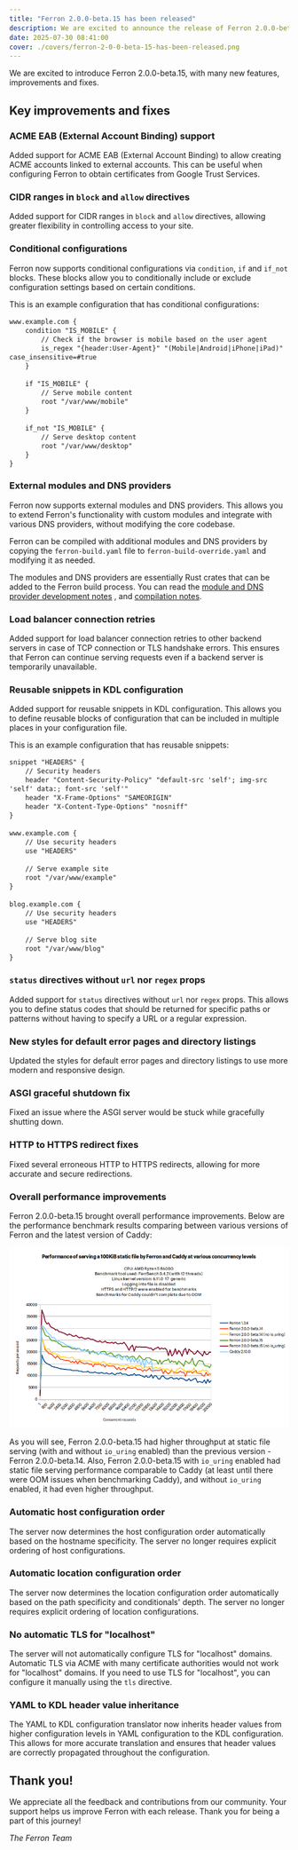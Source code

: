 ```yaml
---
title: "Ferron 2.0.0-beta.15 has been released"
description: We are excited to announce the release of Ferron 2.0.0-beta.15. This release brings many new features, improvements and fixes.
date: 2025-07-30 08:41:00
cover: ./covers/ferron-2-0-0-beta-15-has-been-released.png
---
```


We are excited to introduce Ferron 2.0.0-beta.15, with many new features, improvements and fixes.

## Key improvements and fixes

### ACME EAB (External Account Binding) support

Added support for ACME EAB (External Account Binding) to allow creating ACME accounts linked to external accounts. This can be useful when configuring Ferron to obtain certificates from Google Trust Services.

### CIDR ranges in `block` and `allow` directives

Added support for CIDR ranges in `block` and `allow` directives, allowing greater flexibility in controlling access to your site.

### Conditional configurations

Ferron now supports conditional configurations via `condition`, `if` and `if_not` blocks. These blocks allow you to conditionally include or exclude configuration settings based on certain conditions.

This is an example configuration that has conditional configurations:

```kdl
www.example.com {
    condition "IS_MOBILE" {
        // Check if the browser is mobile based on the user agent
        is_regex "{header:User-Agent}" "(Mobile|Android|iPhone|iPad)" case_insensitive=#true
    }

    if "IS_MOBILE" {
        // Serve mobile content
        root "/var/www/mobile"
    }

    if_not "IS_MOBILE" {
        // Serve desktop content
        root "/var/www/desktop"
    }
}
```

### External modules and DNS providers

Ferron now supports external modules and DNS providers. This allows you to extend Ferron's functionality with custom modules and integrate with various DNS providers, without modifying the core codebase.

Ferron can be compiled with additional modules and DNS providers by copying the `ferron-build.yaml` file to `ferron-build-override.yaml` and modifying it as needed.

The modules and DNS providers are essentially Rust crates that can be added to the Ferron build process. You can read the [module and DNS provider development notes](https://github.com/ferronweb/ferron/blob/2.x/MODULES.md) , and [compilation notes](https://github.com/ferronweb/ferron/blob/2.x/COMPILATION.md).

### Load balancer connection retries

Added support for load balancer connection retries to other backend servers in case of TCP connection or TLS handshake errors. This ensures that Ferron can continue serving requests even if a backend server is temporarily unavailable.

### Reusable snippets in KDL configuration

Added support for reusable snippets in KDL configuration. This allows you to define reusable blocks of configuration that can be included in multiple places in your configuration file.

This is an example configuration that has reusable snippets:

```kdl
snippet "HEADERS" {
    // Security headers
    header "Content-Security-Policy" "default-src 'self'; img-src 'self' data:; font-src 'self'"
    header "X-Frame-Options" "SAMEORIGIN"
    header "X-Content-Type-Options" "nosniff"
}

www.example.com {
    // Use security headers
    use "HEADERS"

    // Serve example site
    root "/var/www/example"
}

blog.example.com {
    // Use security headers
    use "HEADERS"

    // Serve blog site
    root "/var/www/blog"
}
```

### `status` directives without `url` nor `regex` props

Added support for `status` directives without `url` nor `regex` props. This allows you to define status codes that should be returned for specific paths or patterns without having to specify a URL or a regular expression.

### New styles for default error pages and directory listings

Updated the styles for default error pages and directory listings to use more modern and responsive design.

### ASGI graceful shutdown fix

Fixed an issue where the ASGI server would be stuck while gracefully shutting down.

### HTTP to HTTPS redirect fixes

Fixed several erroneous HTTP to HTTPS redirects, allowing for more accurate and secure redirections.

### Overall performance improvements

Ferron 2.0.0-beta.15 brought overall performance improvements. Below are the performance benchmark results comparing between various versions of Ferron and the latest version of Caddy:

![Performance of serving a 100KiB static file by Ferron and Caddy at various concurrency levels](img/benchmark-ferron-1-vs-2-vs-2next-vs-caddy.png)

As you will see, Ferron 2.0.0-beta.15 had higher throughput at static file serving (with and without `io_uring` enabled) than the previous version - Ferron 2.0.0-beta.14. Also, Ferron 2.0.0-beta.15 with `io_uring` enabled had static file serving performance comparable to Caddy (at least until there were OOM issues when benchmarking Caddy), and without `io_uring` enabled, it had even higher throughput.

### Automatic host configuration order

The server now determines the host configuration order automatically based on the hostname specificity. The server no longer requires explicit ordering of host configurations.

### Automatic location configuration order

The server now determines the location configuration order automatically based on the path specificity and conditionals' depth. The server no longer requires explicit ordering of location configurations.

### No automatic TLS for "localhost"

The server will not automatically configure TLS for "localhost" domains. Automatic TLS via ACME with many certificate authorities would not work for "localhost" domains. If you need to use TLS for "localhost", you can configure it manually using the `tls` directive.

### YAML to KDL header value inheritance

The YAML to KDL configuration translator now inherits header values from higher configuration levels in YAML configuration to the KDL configuration. This allows for more accurate translation and ensures that header values are correctly propagated throughout the configuration.

## Thank you!

We appreciate all the feedback and contributions from our community. Your support helps us improve Ferron with each release. Thank you for being a part of this journey!

_The Ferron Team_
